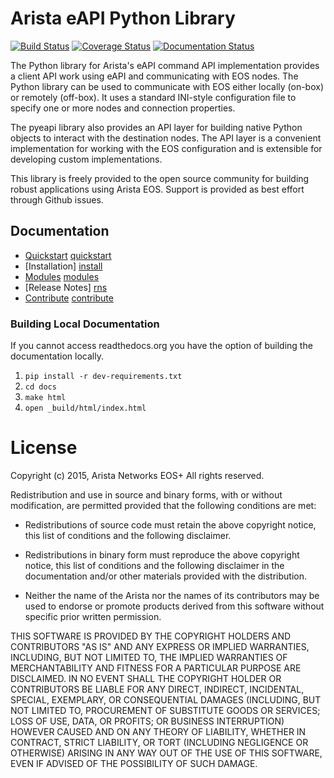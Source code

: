 # Arista eAPI Python Library

[![Build Status](https://travis-ci.org/arista-eosplus/pyeapi.svg?branch=develop)](https://travis-ci.org/arista-eosplus/pyeapi) [![Coverage Status](https://coveralls.io/repos/github/arista-eosplus/pyeapi/badge.svg?branch=develop)](https://coveralls.io/github/arista-eosplus/pyeapi?branch=develop) [![Documentation Status](https://readthedocs.org/projects/pyeapi/badge/?version=latest)](http://readthedocs.org/docs/pyeapi/en/latest/?badge=latest)

The Python library for Arista's eAPI command API implementation provides a
client API work using eAPI and communicating with EOS nodes.  The Python
library can be used to communicate with EOS either locally (on-box) or remotely
(off-box).  It uses a standard INI-style configuration file to specify one or
more nodes and connection properties.

The pyeapi library also provides an API layer for building native Python
objects to interact with the destination nodes. The API layer is a convenient
implementation for working with the EOS configuration and is extensible for
developing custom implementations.

This library is freely provided to the open source community for building
robust applications using Arista EOS.  Support is provided as best effort
through Github issues.

## Documentation

* [Quickstart] [quickstart]
* [Installation] [install]
* [Modules] [modules]
* [Release Notes] [rns]
* [Contribute] [contribute]

### Building Local Documentation

If you cannot access readthedocs.org you have the option of building the
documentation locally.

1. ``pip install -r dev-requirements.txt``
2. ``cd docs``
3. ``make html``
4. ``open _build/html/index.html``

# License

Copyright (c) 2015, Arista Networks EOS+
All rights reserved.

Redistribution and use in source and binary forms, with or without
modification, are permitted provided that the following conditions are met:

* Redistributions of source code must retain the above copyright notice, this
  list of conditions and the following disclaimer.

* Redistributions in binary form must reproduce the above copyright notice,
  this list of conditions and the following disclaimer in the documentation
  and/or other materials provided with the distribution.

* Neither the name of the Arista nor the names of its
  contributors may be used to endorse or promote products derived from
  this software without specific prior written permission.

THIS SOFTWARE IS PROVIDED BY THE COPYRIGHT HOLDERS AND CONTRIBUTORS "AS IS"
AND ANY EXPRESS OR IMPLIED WARRANTIES, INCLUDING, BUT NOT LIMITED TO, THE
IMPLIED WARRANTIES OF MERCHANTABILITY AND FITNESS FOR A PARTICULAR PURPOSE ARE
DISCLAIMED. IN NO EVENT SHALL THE COPYRIGHT HOLDER OR CONTRIBUTORS BE LIABLE
FOR ANY DIRECT, INDIRECT, INCIDENTAL, SPECIAL, EXEMPLARY, OR CONSEQUENTIAL
DAMAGES (INCLUDING, BUT NOT LIMITED TO, PROCUREMENT OF SUBSTITUTE GOODS OR
SERVICES; LOSS OF USE, DATA, OR PROFITS; OR BUSINESS INTERRUPTION) HOWEVER
CAUSED AND ON ANY THEORY OF LIABILITY, WHETHER IN CONTRACT, STRICT LIABILITY,
OR TORT (INCLUDING NEGLIGENCE OR OTHERWISE) ARISING IN ANY WAY OUT OF THE USE
OF THIS SOFTWARE, EVEN IF ADVISED OF THE POSSIBILITY OF SUCH DAMAGE.


[pyeapi]: https://github.com/arista-eosplus/pyeapi
[quickstart]: http://pyeapi.readthedocs.org/en/master/quickstart.html
[install]: http://pyeapi.readthedocs.org/en/master/install.html
[contribute]: http://pyeapi.readthedocs.org/en/master/contribute.html
[modules]: http://pyeapi.readthedocs.org/en/master/modules.html
[support]: http://pyeapi.readthedocs.org/en/master/support.html
[rns]: http://pyeapi.readthedocs.org/en/master/release-notes.html
